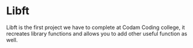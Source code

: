 # Libft
Libft is the first project we have to complete at Codam Coding college, it recreates library functions and allows you to add other useful function as well.
